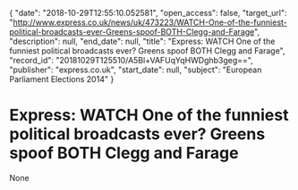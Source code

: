 {
  "date": "2018-10-29T12:55:10.052581", 
  "open_access": false, 
  "target_url": "http://www.express.co.uk/news/uk/473223/WATCH-One-of-the-funniest-political-broadcasts-ever-Greens-spoof-BOTH-Clegg-and-Farage", 
  "description": null, 
  "end_date": null, 
  "title": "Express: WATCH One of the funniest political broadcasts ever? Greens spoof BOTH Clegg and Farage", 
  "record_id": "20181029T125510/A5Bl+VAFUqYqHWDghb3geg==", 
  "publisher": "express.co.uk", 
  "start_date": null, 
  "subject": "European Parliament Elections 2014"
}

# Express: WATCH One of the funniest political broadcasts ever? Greens spoof BOTH Clegg and Farage

None